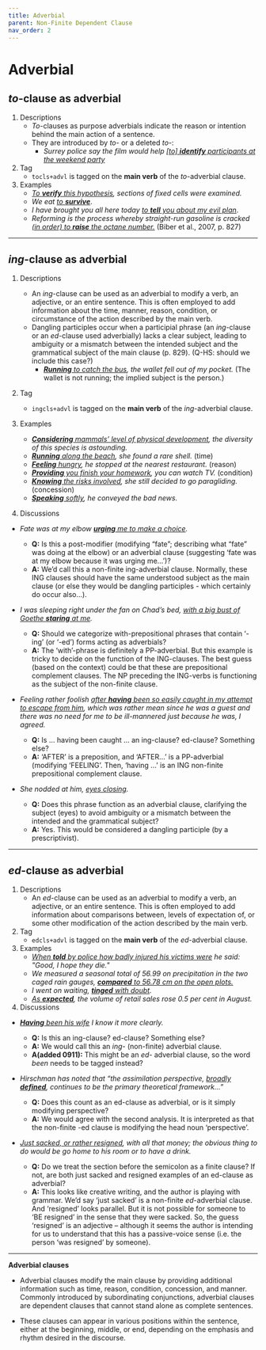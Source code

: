 ```yaml
---
title: Adverbial
parent: Non-Finite Dependent Clause
nav_order: 2
---
```


# Adverbial

## *to*-clause as adverbial

1. Descriptions
   - *To*-clauses as purpose adverbials indicate the reason or intention behind the main action of a sentence.
   - They are introduced by *to-* or a deleted *to-*:
       - *Surrey police say the film would help <ins>[to] **identify** participants at the weekend party</ins>*  
2. Tag
   - `tocls+advl` is tagged on the **main verb** of the *to*-adverbial clause.
3. Examples
   -  *<ins>To **verify** this hypothesis</ins>, sections of fixed cells were examined.*
   -  *We eat <ins>to **survive**</ins>*.
   -  *I have brought you all here today <ins>to **tell** you about my evil plan</ins>*.
   -  *Reforming is the process whereby straight-run gasoline is cracked <ins>(in order) to **raise** the octane number.</ins>* (Biber et al., 2007, p. 827)

---

## *ing*-clause as adverbial

1. Descriptions
    - An *ing*-clause can be used as an adverbial to modify a verb, an adjective, or an entire sentence. This is often employed to add information about the time, manner, reason, condition, or circumstance of the action described by the main verb.
    - Dangling participles occur when a participial phrase (an *ing*-clause or an *ed*-clause used adverbially) lacks a clear subject, leading to ambiguity or a mismatch between the intended subject and the grammatical subject of the main clause (p. 829). (Q-HS: should we include this case?)
       - *<ins>**Running** to catch the bus</ins>, the wallet fell out of my pocket.* (The wallet is not running; the implied subject is the person.)

2. Tag
   - `ingcls+advl` is tagged on the **main verb** of the *ing*-adverbial clause.
3. Examples
   - *<ins>**Considering** mammals’ level of physical development</ins>, the diversity of this species is astounding.*
   - *<ins>**Running** along the beach</ins>, she found a rare shell.* (time)
   - *<ins>**Feeling** hungry</ins>, he stopped at the nearest restaurant.* (reason)
   - *<ins>**Providing** you finish your homework</ins>, you can watch TV.* (condition)
   - *<ins>**Knowing** the risks involved</ins>, she still decided to go paragliding.* (concession)
   - *<ins>**Speaking** softly</ins>, he conveyed the bad news.*

4. Discussions
- *Fate was at my elbow <ins>**urging** me to make a choice</ins>.*
   - **Q:** Is this a post-modifier (modifying “fate”; describing what “fate” was doing at the elbow) or an adverbial clause (suggesting ‘fate was at my elbow because it was urging me…’)?  
   - **A:** We’d call this a non-finite ing-adverbial clause. Normally, these ING clauses should have the same understood subject as the main clause (or else they would be dangling participles - which certainly do occur also…).

- *I was sleeping right under the fan on Chad’s bed, <ins>with a big bust of Goethe **staring** at me</ins>.*
   - **Q:** Should we categorize with-prepositional phrases that contain ‘-ing’ (or ‘-ed’) forms acting as adverbials?  
   - **A:** The ‘with’-phrase is definitely a PP-adverbial. But this example is tricky to decide on the function of the ING-clauses. The best guess (based on the context) could be that these are prepositional complement clauses. The NP preceding the ING-verbs is functioning as the subject of the non-finite clause.
     
- *Feeling rather foolish <ins>after **having** been so easily caught in my attempt to escape from him</ins>, which was rather mean since he was a guest and there was no need for me to be ill-mannered just because he was, I agreed.*
   - **Q:** Is … having been caught … an ing-clause? ed-clause? Something else?  
   - **A:** ‘AFTER’ is a preposition, and ‘AFTER…’ is a PP-adverbial (modifying ‘FEELING’. Then, ‘having …’ is an ING non-finite prepositional complement clause.

- *She nodded at him, <ins>eyes closing</ins>.*
   - **Q:** Does this phrase function as an adverbial clause, clarifying the subject (eyes) to avoid ambiguity or a mismatch between the intended and the grammatical subject?
   - **A:** Yes. This would be considered a dangling participle (by a prescriptivist).

---

## *ed*-clause as adverbial
1. Descriptions
    - An *ed*-clause can be used as an adverbial to modify a verb, an adjective, or an entire sentence. This is often employed to add information about comparisons between, levels of expectation of, or some other modification of the action described by the main verb.
2. Tag
   - `edcls+advl` is tagged on the **main verb** of the *ed*-adverbial clause.
3. Examples
   - *<ins>When **told** by police how badly injured his victims were</ins> he said: "Good, I hope they die."*
   - *We measured a seasonal total of 56.99 on precipitation in the two caged rain gauges, <ins>**compared** to 56.78 cm on the open plots.</ins>*
   - *I went on waiting, <ins>**tinged** with doubt</ins>.*
   - *<ins>As **expected**</ins>, the volume of retail sales rose 0.5 per cent in August.*
4. Discussions
- *<ins>**Having** been his wife</ins> I know it more clearly.*
   - **Q:** Is this an ing-clause? ed-clause? Something else?
   - **A:** We would call this an *ing-* (non-finite) adverbial clause.
   - **A(added 0911):** This might be an *ed-* adverbial clause, so the word *been* needs to be tagged instead?

- *Hirschman has noted that “the assimilation perspective, <ins>broadly **defined**</ins>, continues to be the primary theoretical framework…”*
   - **Q:** Does this count as an ed-clause as adverbial, or is it simply modifying perspective?
   - **A:** We would agree with the second analysis. It is interpreted as that the non-finite -ed clause is modifying the head noun ‘perspective’.  

- *<ins>Just sacked, or rather resigned</ins>, with all that money; the obvious thing to do would be go home to his room or to have a drink.*
   - **Q:** Do we treat the section before the semicolon as a finite clause? If not, are both just sacked and resigned examples of an ed-clause as adverbial?
   - **A:** This looks like creative writing, and the author is playing with grammar. We’d say ‘just sacked’ is a non-finite *ed*-adverbial clause. And ‘resigned’ looks parallel. But it is not possible for someone to ‘BE resigned’ in the sense that they were sacked. So, the guess ‘resigned’ is an adjective – although it seems the author is intending for us to understand that this has a passive-voice sense (i.e. the person ‘was resigned’ by someone).  

---

**Adverbial clauses**

- Adverbial clauses modify the main clause by providing additional information such as time, reason, condition, concession, and manner. Commonly introduced by subordinating conjunctions, adverbial clauses are dependent clauses that cannot stand alone as complete sentences. 

- These clauses can appear in various positions within the sentence, either at the beginning, middle, or end, depending on the emphasis and rhythm desired in the discourse.
